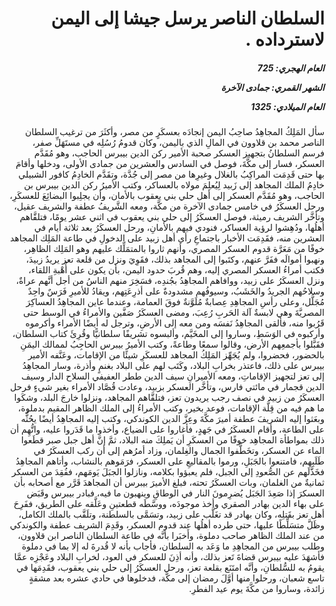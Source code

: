 <h1 dir="rtl">السلطان الناصر يرسل جيشا إلى اليمن لاسترداده .</h1>

<h5 dir="rtl">العام الهجري:  725

الشهر القمري: جمادى الآخرة

العام الميلادي: 1325</h5>

<p dir="rtl">سأل المَلِكُ المجاهِدُ صاحِبُ اليمن إنجادَه بعسكَرٍ من مصر، وأكثَرَ من ترغيب السلطان الناصر محمد بن قلاوون في المالِ الذي باليمن، وكان قدومُ رُسُلِه في مستَهَلِّ صفر، فرسم السلطانُ بتجهيز العسكر صحبة الأمير ركن الدين بيبرس الحاجب، وهو مُقَدَّم العسكر، فسار إلى مكَّةَ، فوصل في السادس والعشرين من جمادى الأولى، ودخلها وأقامَ بها حتى قَدِمَت المراكِبُ بالغلال وغيرِها من مصر إلى جُدَّة، وتقَدَّم الخادِمُ كافور الشبيلي خادِمُ الملك المجاهد إلى زَبيد لِيُعلِمَ مولاه بالعساكر، وكتب الأميرُ ركن الدين بيبرس بن الحاجب، وهو مُقَدَّم العسكر إلى أهل حلي بني يعقوب بالأمان، وأن يجلِبوا البضائِعَ للعسكَرِ، ورحل العسكَرُ في خامس جمادى الآخرة من مكَّة، ومعه الشَّريفُ عطفة والشريف عقيل، وتأخَّر الشريف رميثة، فوصل العسكَرُ إلى حلي بني يعقوب في اثني عشر يومًا، فتلقَّاهم أهلُها، ودُهِشوا لرؤية العساكر، فنودي فيهم بالأمانِ، ورحل العسكَرُ بعد ثلاثة أيام في العشرين منه، فقَدِمَت الأخبار باجتماعِ رأي أهل زبيد على الدخولِ في طاعة المَلِك المجاهد خوفًا من مَعَرَّة قدوم العسكر المصري، وأنهم ثاروا بالمتمَلِّك عليهم وهو المَلِك الظاهِر، ونهبوا أموالَه ففَرَّ عنهم، وكتَبوا إلى المجاهد بذلك، فقَوِيَ ونزل من قلعة تعز يريدُ زبيدَ، فكتب أمراءُ العسكر المصري إليه، وهم قُربَ حدود اليمن، بأن يكون على أُهْبةِ اللقاء، ونزل العسكَرُ على زبيد، ووافاهم المجاهِدُ بجُندِه، فسَخِرَ منهم الناسُ من أجل أنَّهم عراةٌ، وسلاحُهم الجريدُ والخَشَبُ، وسيوفُهم مشدودةٌ على أذرِعَتِهم، ويقادُ للأميرِ فَرَسٌ واحِدٌ مُجَلَّل، وعلى رأسِ المجاهِدِ عِصابةٌ مُلَوَّنةٌ فوقَ العمامة، وعندما عاين المجاهِدُ العساكِرَ المصريَّةَ وهي لابسةٌ آلة الحَربِ رُعِبَ، ومضى العسكَرُ صَفَّين والأمراءُ في الوسط حتى قَرُبوا منه، فألقى المجاهِدُ نَفسَه ومن معه إلى الأرضِ، وترجل له أيضًا الأمراء وأكرموه وأركبوه في الوَسَطِ، وساروا إلى المخَيَّم، وألبسوه تشريفًا سلطانيًّا وقُرِئَ كتاب السلطان، فقَبَّلوا بأجمعِهم الأرض، وقالوا سمعًا وطاعةً، وكتب الأميرُ بيبرس الحاجِبُ لممالك اليمَنِ بالحضور، فحضروا، ولم يُجَهِّز المَلِكُ المجاهد للعسكَرِ شيئًا من الإقامات، وعَنَّفه الأمير بيبرس على ذلك، فاعتذر بخرابِ البلاد، وكَتَب لهم على البلاد بغنمٍ وأذرة، وسار المجاهِدُ إلى تعز لتجهيز الإقاماتِ، ومعه الأميرانِ سيف الدين ططر العفيفي السلاح الدار وسيف الدين قجمار في مائتي فارس، وتأخَّر العسكر بزبيد، وعادت قُصَّاد الأمراء بغير شيءٍ فرحل العسكَرُ من زبيد في نصف رجب يريدون تعز، فتلقَّاهم المجاهد، ونزلوا خارجَ البلد، وشكَوا ما هم فيه من قِلَّة الإقامات، فوعد بخير، وكتب الأمراءُ إلى الملك الظاهر المقيم بدملوة، وبعَثوا إليه الشريفَ عطفة أميرَ مكَّةَ وعِزَّ الدين الكوندكي، وكتب إليه المجاهِدُ أيضًا يحُثُّه على الطاعة، وأقام العسكَرُ في جَهدٍ، فأغاروا على الضياع، وأخذوا ما قَدَروا عليه، واتُّهِم أن ذلك بمواطأة المجاهِد خوفًا من العسكَرِ أن يَملِكَ منه البلاد، ثمَّ إنَّ أهل جبل صبر قطَعوا الماء عن العسكر، وتخَطَّفوا الجمال والغِلمان، وزاد أمرُهم إلى أن ركب العسكَرُ في طَلَبِهم، فامتنعوا بالجَبَلِ، ورموا بالمقاليعِ على العسكر، فرَمَوهم بالنشاب، وأتاهم المجاهِدُ فخَذَّلَهم عن الصُّعودِ إلى الجبل، فلم يعبؤوا بكلامه، ونازلوا الجبَلَ يَومَهم، ففُقِدَ من العسكر ثمانيةٌ من الغلمان، وبات العسكَرُ تحته، فبلغ الأميرَ بيبرس أن المجاهدَ قَرَّر مع أصحابه بأن العسكرَ إذا صَعِدَ الجَبَل يُضرِمونَ النار في الوطاقِ وينهبون ما فيه، فبادر بيبرس وقَبَض على بهاء الدين بهادر الصقري وأخذ موجودَه، ووسَّطَه قطعتينِ وعَلَّقه على الطريق، ففَرِحَ أهل تعز بقَتلِه، وكان بهادر قد تغَلَّب على زبيد، وتسَمَّى بالسلطنة، وتلَقَّب بالملك الكامل، وظَلَّ متسَلِّطًا عليها، حتى طرده أهلُها عند قدوم العسكر، وقَدِمَ الشريف عطفة والكوندكي من عند الملك الظاهر صاحب دملوة، وأَخبَرا بأنَّه في طاعة السلطان الناصر ابن قلاوون، وطلب بيبرس من المجاهِدِ ما وَعَد به السلطان، فأجاب بأنه لا قُدرةَ له إلا بما في دملوة فأشهَدَ عليه بيبرس قضاةَ تَعز بذلك، وأنه أذِنَ للعسكر في العود، لخرابِ البلاد وعَجْزِه عمَّا يقومُ به للسُّلطانِ، وأنَّه امتَنَع بقلعة تعز، ورحل العسكَرُ إلى حلي بني يعقوب، فقَدِمَها في تاسع شعبان، ورحلوا منها أوَّلَ رمضان إلى مكَّة، فدخلوها في حادي عشره بعد مشقةٍ زائدة، وساروا من مكَّةَ يوم عيد الفطرِ.</p></br>
